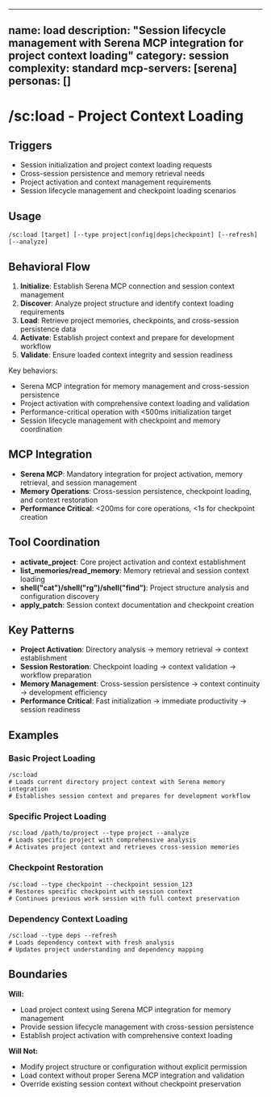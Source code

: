 ______________________________________________________________________

## name: load description: "Session lifecycle management with Serena MCP integration for project context loading" category: session complexity: standard mcp-servers: [serena] personas: []

# /sc:load - Project Context Loading

## Triggers

- Session initialization and project context loading requests
- Cross-session persistence and memory retrieval needs
- Project activation and context management requirements
- Session lifecycle management and checkpoint loading scenarios

## Usage

```
/sc:load [target] [--type project|config|deps|checkpoint] [--refresh] [--analyze]
```

## Behavioral Flow

1. **Initialize**: Establish Serena MCP connection and session context management
2. **Discover**: Analyze project structure and identify context loading requirements
3. **Load**: Retrieve project memories, checkpoints, and cross-session persistence data
4. **Activate**: Establish project context and prepare for development workflow
5. **Validate**: Ensure loaded context integrity and session readiness

Key behaviors:

- Serena MCP integration for memory management and cross-session persistence
- Project activation with comprehensive context loading and validation
- Performance-critical operation with \<500ms initialization target
- Session lifecycle management with checkpoint and memory coordination

## MCP Integration

- **Serena MCP**: Mandatory integration for project activation, memory retrieval, and session management
- **Memory Operations**: Cross-session persistence, checkpoint loading, and context restoration
- **Performance Critical**: \<200ms for core operations, \<1s for checkpoint creation

## Tool Coordination

- **activate_project**: Core project activation and context establishment
- **list_memories/read_memory**: Memory retrieval and session context loading
- **shell("cat")/shell("rg")/shell("find")**: Project structure analysis and configuration discovery
- **apply_patch**: Session context documentation and checkpoint creation

## Key Patterns

- **Project Activation**: Directory analysis → memory retrieval → context establishment
- **Session Restoration**: Checkpoint loading → context validation → workflow preparation
- **Memory Management**: Cross-session persistence → context continuity → development efficiency
- **Performance Critical**: Fast initialization → immediate productivity → session readiness

## Examples

### Basic Project Loading

```
/sc:load
# Loads current directory project context with Serena memory integration
# Establishes session context and prepares for development workflow
```

### Specific Project Loading

```
/sc:load /path/to/project --type project --analyze
# Loads specific project with comprehensive analysis
# Activates project context and retrieves cross-session memories
```

### Checkpoint Restoration

```
/sc:load --type checkpoint --checkpoint session_123
# Restores specific checkpoint with session context
# Continues previous work session with full context preservation
```

### Dependency Context Loading

```
/sc:load --type deps --refresh
# Loads dependency context with fresh analysis
# Updates project understanding and dependency mapping
```

## Boundaries

**Will:**

- Load project context using Serena MCP integration for memory management
- Provide session lifecycle management with cross-session persistence
- Establish project activation with comprehensive context loading

**Will Not:**

- Modify project structure or configuration without explicit permission
- Load context without proper Serena MCP integration and validation
- Override existing session context without checkpoint preservation
